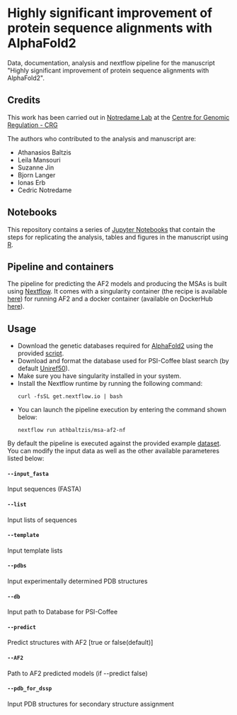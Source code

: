 # Highly significant improvement of protein sequence alignments with AlphaFold2
Data, documentation, analysis and nextflow pipeline for the manuscript "Highly significant improvement of protein sequence alignments with AlphaFold2".

## Credits
This work has been carried out in [Notredame Lab](https://github.com/cbcrg) at the [Centre for Genomic Regulation - CRG](https://www.crg.eu/)

The authors who contributed to the analysis and manuscript are:

* Athanasios Baltzis
* Leila Mansouri
* Suzanne Jin
* Bjorn Langer
* Ionas Erb
* Cedric Notredame

## Notebooks
This repository contains a series of [Jupyter Notebooks](https://github.com/athbaltzis/msa-af2-nf/tree/main/notebook) that contain the steps for replicating the analysis, tables and figures in the manuscript using [R](https://www.r-project.org/).

## Pipeline and containers
The pipeline for predicting the AF2 models and producing the MSAs is built using [Nextflow](https://www.nextflow.io/). It comes with a singularity container (the recipe is available [here](https://github.com/athbaltzis/msa-af2-nf/blob/main/containers/AF2.def)) for running AF2 and a docker container (available on DockerHub [here](https://hub.docker.com/r/athbaltzis/pred)).

## Usage
- Download the genetic databases required for [AlphaFold2](https://github.com/deepmind/alphafold) using the provided [script](https://github.com/deepmind/alphafold/blob/main/scripts/download_all_data.sh).
- Download and format the database used for PSI-Coffee blast search (by default [Uniref50](https://ftp.uniprot.org/pub/databases/uniprot/uniref/uniref50/uniref50.fasta.gz)).
- Make sure you have singularity installed in your system.
- Install the Nextflow runtime by running the following command:
	```
	curl -fsSL get.nextflow.io | bash
	```
- You can launch the pipeline execution by entering the command shown below:
	```
	nextflow run athbaltzis/msa-af2-nf
	```
By default the pipeline is executed against the provided example [dataset](https://github.com/athbaltzis/msa-af2-nf/tree/main/data). You can modify the input data as well as the other available parameteres listed below:

#### `--input_fasta` 
Input sequences (FASTA)
#### `--list` 
Input lists of sequences
#### `--template` 
Input template lists
#### `--pdbs`
Input experimentally determined PDB structures
#### `--db`
Input path to Database for PSI-Coffee
#### `--predict`
Predict structures with AF2 [true or false(default)]
#### `--AF2`
Path to AF2 predicted models (if --predict false)
#### `--pdb_for_dssp`
Input PDB structures for secondary structure assignment
